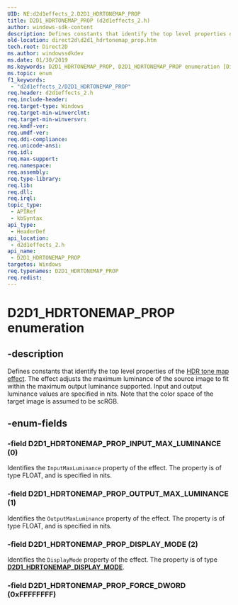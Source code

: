 ```yaml
---
UID: NE:d2d1effects_2.D2D1_HDRTONEMAP_PROP
title: D2D1_HDRTONEMAP_PROP (d2d1effects_2.h)
author: windows-sdk-content
description: Defines constants that identify the top level properties of the HDR Tone Map effect.
old-location: direct2d\d2d1_hdrtonemap_prop.htm
tech.root: Direct2D
ms.author: windowssdkdev
ms.date: 01/30/2019
ms.keywords: D2D1_HDRTONEMAP_PROP, D2D1_HDRTONEMAP_PROP enumeration [Direct2D], D2D1_HDRTONEMAP_PROP_INPUT_MAX_LUMINANCE, D2D1_HDRTONEMAP_PROP_OUTPUT_MAX_LUMINANCE, D2D1_HDRTONEMAP_PROP_DISPLAY_MODE, d2d1effects_2/D2D1_HDRTONEMAP_PROP, d2d1effects_2/D2D1_HDRTONEMAP_PROP_INPUT_MAX_LUMINANCE, d2d1effects_2/D2D1_HDRTONEMAP_PROP_OUTPUT_MAX_LUMINANCE, d2d1effects_2/D2D1_HDRTONEMAP_PROP_DISPLAY_MODE, direct2d.d2d1_hdrtonemap_prop
ms.topic: enum
f1_keywords: 
 - "d2d1effects_2/D2D1_HDRTONEMAP_PROP"
req.header: d2d1effects_2.h
req.include-header: 
req.target-type: Windows
req.target-min-winverclnt: 
req.target-min-winversvr: 
req.kmdf-ver: 
req.umdf-ver: 
req.ddi-compliance: 
req.unicode-ansi: 
req.idl: 
req.max-support: 
req.namespace: 
req.assembly: 
req.type-library: 
req.lib: 
req.dll: 
req.irql: 
topic_type:
 - APIRef
 - kbSyntax
api_type:
 - HeaderDef
api_location:
 - d2d1effects_2.h
api_name:
 - D2D1_HDRTONEMAP_PROP
targetos: Windows
req.typenames: D2D1_HDRTONEMAP_PROP
req.redist: 
---
```


# D2D1_HDRTONEMAP_PROP enumeration

## -description

Defines constants that identify the top level properties of the [HDR tone map effect](/windows/desktop/Direct2D/hdr-tone-map-effect). The effect adjusts the maximum luminance of the source image to fit within the maximum output luminance supported. Input and output luminance values are specified in nits. Note that the color space of the target image is assumed to be scRGB.

## -enum-fields

### -field D2D1_HDRTONEMAP_PROP_INPUT_MAX_LUMINANCE (0)

Identifies the `InputMaxLuminance` property of the effect. The property is of type FLOAT, and is specified in nits.

### -field D2D1_HDRTONEMAP_PROP_OUTPUT_MAX_LUMINANCE (1)

Identifies the `OutputMaxLuminance` property of the effect. The property is of type FLOAT, and is specified in nits.

### -field D2D1_HDRTONEMAP_PROP_DISPLAY_MODE (2)

Identifies the `DisplayMode` property of the effect. The property is of type <a href="https://docs.microsoft.com/windows/desktop/api/d2d1effects_2/ne-d2d1effects_2-d2d1_hdrtonemap_display_mode"><strong>D2D1_HDRTONEMAP_DISPLAY_MODE</strong></a>.

### -field D2D1_HDRTONEMAP_PROP_FORCE_DWORD (0xFFFFFFFF)
